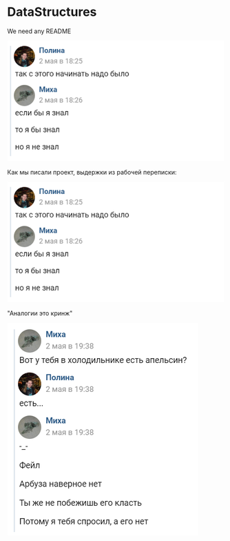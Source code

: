# DataStructures
We need any README

![](https://github.com/Attractadore/DataStructures/blob/main/memes/if_I_knew.PNG)

Как мы писали проект, выдержки из рабочей переписки:

![](https://github.com/Attractadore/DataStructures/blob/main/memes/if_I_knew.PNG)

"Аналогии это кринж"

![](https://github.com/Attractadore/DataStructures/blob/main/memes/orange.PNG)
